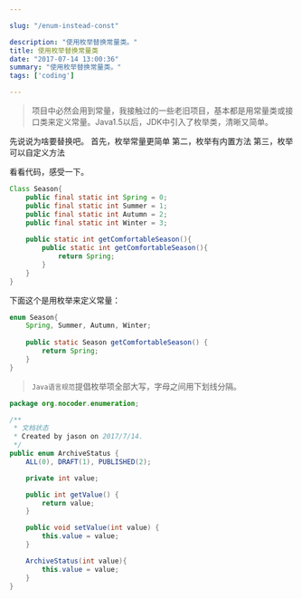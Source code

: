 ```yaml
---

slug: "/enum-instead-const"

description: "使用枚举替换常量类。"
title: 使用枚举替换常量类
date: "2017-07-14 13:00:36"
summary: "使用枚举替换常量类。"
tags: ['coding']

---
```


> 项目中必然会用到常量，我接触过的一些老旧项目，基本都是用常量类或接口类来定义常量。Java1.5以后，JDK中引入了枚举类，清晰又简单。

先说说为啥要替换吧。
首先，枚举常量更简单
第二，枚举有内置方法
第三，枚举可以自定义方法

看看代码，感受一下。
```java
Class Season{
	public final static int Spring = 0;
	public final static int Summer = 1;
	public final static int Autumn = 2;
	public final static int Winter = 3;
	
	public static int getComfortableSeason(){
		public static int getComfortableSeason(){
			return Spring;
		}
	}
}
```

下面这个是用枚举来定义常量：
```java
enum Season{
	Spring, Summer, Autumn, Winter;
	
	public static Season getComfortableSeason() {
		return Spring;
	}
}
```

>`Java语言规范`提倡枚举项全部大写，字母之间用下划线分隔。

```java
package org.nocoder.enumeration;

/**
 * 文档状态
 * Created by jason on 2017/7/14.
 */
public enum ArchiveStatus {
    ALL(0), DRAFT(1), PUBLISHED(2);

    private int value;

    public int getValue() {
        return value;
    }

    public void setValue(int value) {
        this.value = value;
    }

    ArchiveStatus(int value){
        this.value = value;
    }
}
```
